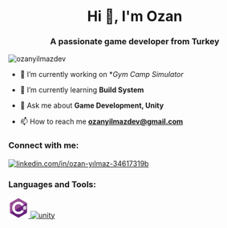 <h1 align="center">Hi 👋, I'm Ozan</h1>
<h3 align="center">A passionate game developer from Turkey</h3>

<p align="left"> <img src="https://komarev.com/ghpvc/?username=ozanyilmazdev&label=Profile%20views&color=000000&style=flat" alt="ozanyilmazdev" /> </p>

- 🔭 I’m currently working on **Gym Camp Simulator*

- 🌱 I’m currently learning **Build System**

- 💬 Ask me about **Game Development, Unity**

- 📫 How to reach me **ozanyilmazdev@gmail.com**

<h3 align="left">Connect with me:</h3>
<p align="left">
<a href="[[https://linkedin.com/in/linkedin.com/in/ozan-yılmaz-34617319b](https://www.linkedin.com/in/ozan-y%C4%B1lmaz-34617319b/)](https://www.linkedin.com/in/ozan-y%C4%B1lmaz-34617319b/)" target="blank"><img align="center" src="https://raw.githubusercontent.com/rahuldkjain/github-profile-readme-generator/master/src/images/icons/Social/linked-in-alt.svg" alt="linkedin.com/in/ozan-yılmaz-34617319b" height="30" width="40" /></a>
</p>

<h3 align="left">Languages and Tools:</h3>
<p align="left"> <a href="https://www.w3schools.com/cs/" target="_blank" rel="noreferrer"> <img src="https://raw.githubusercontent.com/devicons/devicon/master/icons/csharp/csharp-original.svg" alt="csharp" width="40" height="40"/> </a> <a href="https://unity.com/" target="_blank" rel="noreferrer"> <img src="https://www.vectorlogo.zone/logos/unity3d/unity3d-icon.svg" alt="unity" width="40" height="40"/> </a> </p>
